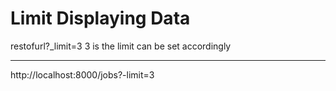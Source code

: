 # Limit Displaying Data

restofurl?\_limit=3 3 is the limit can be set accordingly

---

http://localhost:8000/jobs?-limit=3
